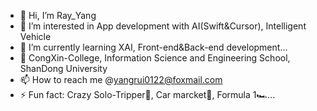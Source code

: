 - 👋 Hi, I’m Ray_Yang
- 👀 I’m interested in App development with AI(Swift&Cursor), Intelligent Vehicle
- 🌱 I’m currently learning XAI, Front-end&Back-end development...
- 🏫 CongXin-College, Information Science and Engineering School, ShanDong University
- 📫 How to reach me @yangrui0122@foxmail.com
- ⚡ Fun fact: Crazy Solo-Tripper🧳, Car marcket🛞, Formula 1🏎️...

<!---
RuiYang0122/RuiYang0122 is a ✨ special ✨ repository because its `README.md` (this file) appears on your GitHub profile.
You can click the Preview link to take a look at your changes.
--->
